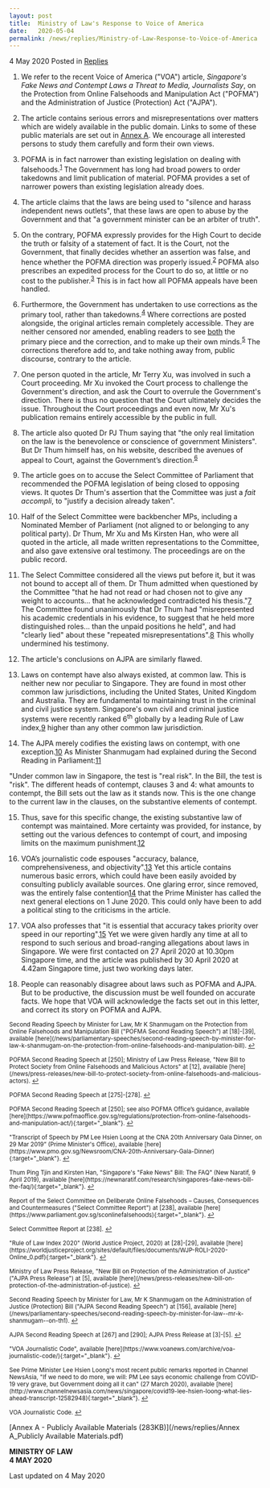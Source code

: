 ```yaml
---
layout: post
title:  Ministry of Law's Response to Voice of America
date:   2020-05-04
permalink: /news/replies/Ministry-of-Law-Response-to-Voice-of-America
---
```


4 May 2020 Posted in [Replies](/news/replies)

1. We refer to the recent Voice of America ("VOA") article, <i>Singapore's Fake News and Contempt Laws a Threat to Media, Journalists Say</i>, on the Protection from Online Falsehoods and Manipulation Act ("POFMA") and the Administration of Justice (Protection) Act ("AJPA"). 

2. The article contains serious errors and misrepresentations over matters which are widely available in the public domain. Links to some of these public materials are set out in <u>Annex A</u>. We encourage all interested persons to study them carefully and form their own views.

3. POFMA is in fact narrower than existing legislation on dealing with falsehoods.<sup><a href="#fn1" id="ref1">1</a></sup> The Government has long had broad powers to order takedowns and limit publication of material. POFMA provides a set of narrower powers than existing legislation already does.

4. The article claims that the laws are being used to "silence and harass independent news outlets", that these laws are open to abuse by the Government and that "a government minister can be an arbiter of truth".

5. On the contrary, POFMA expressly provides for the High Court to decide the truth or falsity of a statement of fact. It is the Court, not the Government, that finally decides whether an assertion was false, and hence whether the POFMA direction was properly issued.<sup><a href="#fn2" id="ref2">2</a></sup> POFMA also prescribes an expedited process for the Court to do so, at little or no cost to the publisher.<sup><a href="#fn3" id="ref3">3</a></sup> This is in fact how all POFMA appeals have been handled. 

6. Furthermore, the Government has undertaken to use corrections as the primary tool, rather than takedowns.<sup><a href="#fn4" id="ref4">4</a></sup> Where corrections are posted alongside, the original articles remain completely accessible. They are neither censored nor amended, enabling readers to see <u>both</u> the primary piece and the correction, and to make up their own minds.<sup><a href="#fn5" id="ref5">5</a></sup> The corrections therefore add to, and take nothing away from, public discourse, contrary to the article.

7. One person quoted in the article, Mr Terry Xu, was involved in such a Court proceeding. Mr Xu invoked the Court process to challenge the Government's direction, and ask the Court to overrule the Government's direction. There is thus no question that the Court ultimately decides the issue. Throughout the Court proceedings and even now, Mr Xu's publication remains entirely accessible by the public in full. 

8. The article also quoted Dr PJ Thum saying that "the only real limitation on the law is the benevolence or conscience of government Ministers". But Dr Thum himself has, on his website, described the avenues of appeal to Court, against the Government’s direction.<sup><a href="#fn6" id="ref6">6</a></sup>

9. The article goes on to accuse the Select Committee of Parliament that recommended the POFMA legislation of being closed to opposing views. It quotes Dr Thum's assertion that the Committee was just a <i>fait accompli</i>, to "justify a decision already taken". 

10. Half of the Select Committee were backbencher MPs, including a Nominated Member of Parliament (not aligned to or belonging to any political party). Dr Thum, Mr Xu and Ms Kirsten Han, who were all quoted in the article, all made written representations to the Committee, and also gave extensive oral testimony. The proceedings are on the public record. 

11. The Select Committee considered all the views put before it, but it was not bound to accept all of them. Dr Thum admitted when questioned by the Committee "that he had not read or had chosen not to give any weight to accounts... that he acknowledged contradicted his thesis."<a href="#fn7" id="ref7">7</a></sup> The Committee found unanimously that Dr Thum had "misrepresented his academic credentials in his evidence, to suggest that he held more distinguished roles... than the unpaid positions he held", and had "clearly lied" about these "repeated misrepresentations".<a href="#fn8" id="ref8">8</a></sup> This wholly undermined his testimony. 

12. The article's conclusions on AJPA are similarly flawed. 

13. Laws on contempt have also always existed, at common law. This is neither new nor peculiar to Singapore. They are found in most other common law jurisdictions, including the United States, United Kingdom and Australia. They are fundamental to maintaining trust in the criminal and civil justice system. Singapore's own civil and criminal justice systems were recently ranked 6<sup>th</sup> globally by a leading Rule of Law index,<a href="#fn9" id="ref9">9</a></sup> higher than any other common law jurisdiction.

14. The AJPA merely codifies the existing laws on contempt, with one exception.<a href="#fn10" id="ref10">10</a></sup> As Minister Shanmugam had explained during the Second Reading in Parliament:<a href="#fn11" id="ref11">11</a></sup>

"Under common law in Singapore, the test is "real risk". In the   Bill, the test is "risk". The different heads of contempt, clauses 3 and 4: what amounts to contempt, the Bill sets out the law as it stands now. This is the one change to the current law in the clauses, on the substantive elements of contempt.

15. Thus, save for this specific change, the existing substantive law of contempt was maintained. More certainty was provided, for instance, by setting out the various defences to contempt of court, and imposing limits on the maximum punishment.<a href="#fn12" id="ref12">12</a></sup>

16. VOA’s journalistic code espouses "accuracy, balance, comprehensiveness, and objectivity".<a href="#fn13" id="ref13">13</a></sup> Yet this article contains numerous basic errors, which could have been easily avoided by consulting publicly available sources. One glaring error, since removed, was the entirely false contention<a href="#fn14" id="ref14">14</a></sup> that the Prime Minister has called the next general elections on 1 June 2020. This could only have been to add a political sting to the criticisms in the article.

17. VOA also professes that "it is essential that accuracy takes priority over speed in our reporting".<a href="#fn15" id="ref15">15</a></sup> Yet we were given hardly any time at all to respond to such serious and broad-ranging allegations about laws in Singapore. We were first contacted on 27 April 2020 at 10.30pm Singapore time, and the article was published by 30 April 2020 at 4.42am Singapore time, just two working days later. 

18. People can reasonably disagree about laws such as POFMA and AJPA. But to be productive, the discussion must be well founded on accurate facts. We hope that VOA will acknowledge the facts set out in this letter, and correct its story on POFMA and AJPA.


<p><sup id="fn1"> Second Reading Speech by Minister for Law, Mr K Shanmugam on the Protection from Online Falsehoods and Manipulation Bill ("POFMA Second Reading Speech") at [18]-[39], available [here](/news/parliamentary-speeches/second-reading-speech-by-minister-for-law-k-shanmugam-on-the-protection-from-online-falsehoods-and-manipulation-bill). <a href="#ref1" title="Jump back to footnote 1 in the text.">↩</a></sup></p>

<p><sup id="fn2"> POFMA Second Reading Speech at [250]; Ministry of Law Press Release, "New Bill to Protect Society from Online Falsehoods and Malicious Actors" at [12], available [here](/news/press-releases/new-bill-to-protect-society-from-online-falsehoods-and-malicious-actors). <a href="#ref2" title="Jump back to footnote 2 in the text.">↩</a></sup></p>

<p><sup id="fn3"> POFMA Second Reading Speech at [275]-[278]. <a href="#ref3" title="Jump back to footnote 3 in the text.">↩</a></sup></p>

<p><sup id="fn4"> POFMA Second Reading Speech at [250]; see also POFMA Office’s guidance, available [here](https://www.pofmaoffice.gov.sg/regulations/protection-from-online-falsehoods-and-manipulation-act/){:target="_blank"}. <a href="#ref4" title="Jump back to footnote 4 in the text.">↩</a></sup></p>

<p><sup id="fn5"> "Transcript of Speech by PM Lee Hsien Loong at the CNA 20th Anniversary Gala Dinner, on 29 Mar 2019” (Prime Minister's Office), available [here](https://www.pmo.gov.sg/Newsroom/CNA-20th-Anniversary-Gala-Dinner){:target="_blank"}. <a href="#ref5" title="Jump back to footnote 5 in the text.">↩</a></sup></p>

<p><sup id="fn6"> Thum Ping Tjin and Kirsten Han, "Singapore's "Fake News" Bill: The FAQ" (New Naratif, 9 April 2019), available [here](https://newnaratif.com/research/singapores-fake-news-bill-the-faq/){:target="_blank"}. <a href="#ref6" title="Jump back to footnote 6 in the text.">↩</a></sup></p>

<p><sup id="fn7"> Report of the Select Committee on Deliberate Online Falsehoods – Causes, Consequences and Countermeasures ("Select Committee Report") at [238], available [here](https://www.parliament.gov.sg/sconlinefalsehoods){:target="_blank"}. <a href="#ref7" title="Jump back to footnote 7 in the text.">↩</a></sup></p>

<p><sup id="fn8"> Select Committee Report at [238]. <a href="#ref8" title="Jump back to footnote 8 in the text.">↩</a></sup></p>

<p><sup id="fn9"> "Rule of Law Index 2020" (World Justice Project, 2020) at [28]-[29], available [here](https://worldjusticeproject.org/sites/default/files/documents/WJP-ROLI-2020-Online_0.pdf){:target="_blank"}. <a href="#ref9" title="Jump back to footnote 9 in the text.">↩</a></sup></p>

<p><sup id="fn10"> Ministry of Law Press Release, "New Bill on Protection of the Administration of Justice" ("AJPA Press Release") at [5], available [here](/news/press-releases/new-bill-on-protection-of-the-administration-of-justice). <a href="#ref10" title="Jump back to footnote 10 in the text.">↩</a></sup></p>

<p><sup id="fn11"> Second Reading Speech by Minister for Law, Mr K Shanmugam on the Administration of Justice (Protection) Bill ("AJPA Second Reading Speech") at [156], available [here](/news/parliamentary-speeches/second-reading-speech-by-minister-for-law--mr-k-shanmugam--on-th1). <a href="#ref11" title="Jump back to footnote 11 in the text.">↩</a></sup></p>

<p><sup id="fn12"> AJPA Second Reading Speech at [267] and [290]; AJPA Press Release at [3]-[5]. <a href="#ref12" title="Jump back to footnote 12 in the text.">↩</a></sup></p>

<p><sup id="fn13"> "VOA Journalistic Code", available [here](https://www.voanews.com/archive/voa-journalistic-code/){:target="_blank"}. <a href="#ref13" title="Jump back to footnote 13 in the text.">↩</a></sup></p>

<p><sup id="fn14"> See Prime Minister Lee Hsien Loong's most recent public remarks reported in Channel NewsAsia, "If we need to do more, we will: PM Lee says economic challenge from COVID-19 very grave, but Government doing all it can" (27 March 2020), available [here](http://www.channelnewsasia.com/news/singapore/covid19-lee-hsien-loong-what-lies-ahead-transcript-12582948){:target="_blank"}. <a href="#ref14" title="Jump back to footnote 14 in the text.">↩</a></sup></p>

<p><sup id="fn15"> VOA Journalistic Code. <a href="#ref15" title="Jump back to footnote 15 in the text.">↩</a></sup></p>

[Annex A - Publicly Available Materials (283KB)](/news/replies/Annex A_Publicly Available Materials.pdf)


**MINISTRY OF LAW**  
**4 MAY 2020** 

<p class="right-side-updated">Last updated on 4 May 2020</p> 
